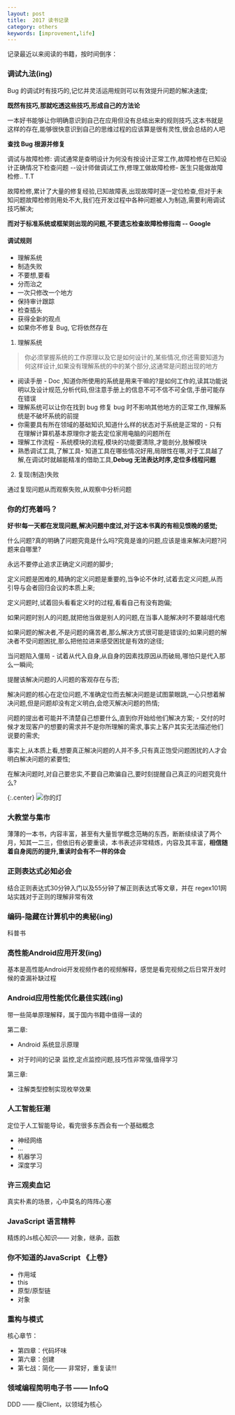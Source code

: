 ```yaml
---
layout: post
title:  2017 读书记录
category: others
keywords: [improvement,life]
---
```


记录最近以来阅读的书籍，按时间倒序：


### 调试九法(ing)

Bug 的调试时有技巧的,记忆并灵活运用规则可以有效提升问题的解决速度;

**既然有技巧,那就吃透这些技巧,形成自己的方法论**

一本好书能够让你明确意识到自己在应用但没有总结出来的规则技巧,这本书就是这样的存在,能够很快意识到自己的思维过程的应该算是很有灵性,很会总结的人吧

**查找 Bug 根源并修复**

调试与故障检修: 调试通常是查明设计为何没有按设计正常工作,故障检修在已知设计正确情况下检查问题 --设计师做调试工作,修理工做故障检修- 医生只能做故障检修.. T.T

故障检修,累计了大量的修复经验,已知故障表,出现故障时逐一定位检查,但对于未知问题故障检修则用处不大,我们在开发过程中各种问题被人为制造,需要利用调试技巧解决;

**而对于标准系统或框架则出现的问题,不要遗忘检查故障检修指南 -- Google**

#### 调试规则

* 理解系统          
* 制造失败            
* 不要想,要看             
* 分而治之              
* 一次只修改一个地方                
* 保持审计跟踪           
* 检查插头            
* 获得全新的观点             
* 如果你不修复 Bug, 它将依然存在            

1. 理解系统           

> 你必须掌握系统的工作原理以及它是如何设计的,某些情况,你还需要知道为何这样设计,如果没有理解系统的中的某个部分,这通常是问题出现的地方

- 阅读手册 - Doc ,知道你所使用的系统是用来干嘛的?是如何工作的,读其功能说明以及设计规范,分析代码,但注意手册上的信息不可不信不可全信,手册可能存在错误   
- 理解系统可以让你在找到 bug 修复 bug 时不影响其他地方的正常工作,理解系统是不破坏系统的前提          
- 你需要具有所在领域的基础知识,知道什么样的状态对于系统是正常的 - 只有在理解计算机基本原理你才能去定位家用电脑的问题所在    
- 理解工作流程 - 系统模块的流程,模块的功能要清除,才能剖分,肢解模块           
- 熟悉调试工具,了解工具- 知道工具在哪些情况好用,局限性在哪,对于工具越了解,在调试时就越能精准的借助工具,**Debug 无法表达时序,定位多线程问题**        

2. 复现(制造)失败            


通过复现问题从而观察失败,从观察中分析问题




### 你的灯亮着吗？

**好书!每一天都在发现问题,解决问题中度过,对于这本书真的有相见恨晚的感觉;**

什么问题?真的明确了问题究竟是什么吗?究竟是谁的问题,应该是谁来解决问题?问题来自哪里?

永远不要停止追求正确定义问题的脚步;  

定义问题是困难的,精确的定义问题是重要的,当争论不休时,试着去定义问题,从而引导与会者回归会议的本质上来;

定义问题时,试着回头看看定义时的过程,看看自己有没有跑偏;

如果问题时别人的问题,就把他当做是别人的问题,在当事人能解决时不要越俎代庖  

如果问题的解决者,不是问题的痛苦者,那么解决方式很可能是错误的;如果问题的解决者不受问题困扰,那么把他拉进来感受困扰是有效的途径;

当问题陷入僵局 - 试着从代入自身,从自身的因素找原因从而破局,哪怕只是代入那么一瞬间;

提醒该解决问题的人问题的客观存在与否;  

解决问题的核心在定位问题,不准确定位而去解决问题是试图蒙眼跳,一心只想着解决问题,但是问题却没有定义明白,会熄灭解决问题的热情;

问题的提出者可能并不清楚自己想要什么,直到你开始给他们解决方案; -  交付的时候才发现客户的想要的需求并不是你所理解的需求,事实上客户其实无法描述他们说要的需求;  

事实上,从本质上看,想要真正解决问题的人并不多,只有真正饱受问题困扰的人才会明白解决问题的紧要性;

在解决问题时,对自己要忠实,不要自己欺骗自己,要时刻提醒自己真正的问题究竟什么?

{:.center}
![你的灯](http://upload-images.jianshu.io/upload_images/3435988-a5cde75d594b4415.jpg?imageMogr2/auto-orient/strip%7CimageView2/2/w/1240)

### 大教堂与集市  

薄薄的一本书，内容丰富，甚至有大量哲学概念范畴的东西，断断续续读了两个月，知其一二三，但依旧有必要重读，本书表述非常精炼，内容及其丰富，**相信随着自身阅历的提升,重读时会有不一样的体会**

### 正则表达式必知必会

结合正则表达式30分钟入门以及55分钟了解正则表达式等文章，并在 regex101网站实践对于正则的理解非常有效

### 编码-隐藏在计算机中的奥秘(ing)

科普书

### 高性能Android应用开发(ing)

基本是高性能Android开发视频作者的视频解释，感觉是看完视频之后日常开发时候的查漏补缺过程

### Android应用性能优化最佳实践(ing)

带一些简单原理解释，属于国内书籍中值得一读的

第二章: 

* Android 系统显示原理

* 对于时间的记录 监控,定点监控问题,技巧性非常强,值得学习   

第三章:

* 注解类型控制实现枚举效果

### 人工智能狂潮       

定位于人工智能导论，看完很多东西会有一个基础概念

* 神经网络
* ...    
* 机器学习    
* 深度学习     


### 许三观卖血记

真实朴素的场景，心中莫名的阵阵心塞


### JavaScript 语言精粹

精炼的Js核心知识—— 对象，继承，函数

### 你不知道的JavaScript 《上卷》

* 作用域
* this
* 原型/原型链
* 对象


### 重构与模式

核心章节：

* 第四章：代码坏味                  
* 第六章：创建               
* 第七战：简化—— 非常好，重复读!!!


### 领域编程简明电子书 —— InfoQ  

DDD —— 瘦Client，以领域为核心
